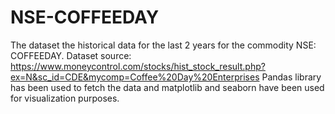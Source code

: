 # NSE-COFFEEDAY
The dataset the historical data for the last 2 years for the commodity NSE: COFFEEDAY.
Dataset source: https://www.moneycontrol.com/stocks/hist_stock_result.php?ex=N&sc_id=CDE&mycomp=Coffee%20Day%20Enterprises
Pandas library has been used to fetch the data and matplotlib and seaborn have been used for visualization purposes.
